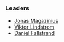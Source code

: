 ### Leaders

* [Jonas Magazinius](mailto:jonas.magazinius@owasp.org)
* [Viktor Lindstrom](mailto:viktor.lindstrom@owasp.org)
* [Daniel Fallstrand](mailto:daniel.fallstrand@owasp.org)


